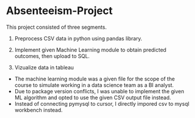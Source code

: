 # Absenteeism-Project

This project consisted of three segments. 

1) Preprocess CSV data in python using pandas library.

2) Implement given Machine Learning module to obtain predicted outcomes, then upload to SQL.

3) Vizualize data in tableau

* The machine learning module was a given file for the scope of the course to simulate working in a data science team as a BI analyst.
* Due to package version conflicts, I was unable to implement the given ML algorithm and opted to use the given CSV output file instead.
* Instead of connecting pymysql to cursor, I directly impored csv to mysql workbench instead.
